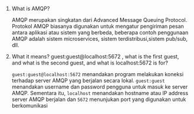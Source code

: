 1. What is AMQP?

    AMQP merupakan singkatan dari Advanced Message Queuing Protocol. Protokol AMQP biasanya digunakan untuk mengatur pengiriman pesan antara aplikasi atau sistem yang berbeda, beberapa contoh penggunaan AMQP adalah sistem microservices, sistem terdistribusi,sistem pub/sub, dll.


2. What it means? guest:guest@localhost:5672 , what is the first guest, and what is the second guest, and what is localhost:5672 is for?

    `guest:guest@localhost:5672` menandakan program melakukan koneksi terhadap server AMQP yang berjalan secara lokal. `guest:guest` menandakan username dan password pengguna untuk masuk ke server AMQP. Sementara itu, `localhost` menandakan hostname atau IP address server AMQP berjalan dan `5672` menunjukan port yang digunakan untuk berkomunikasi


